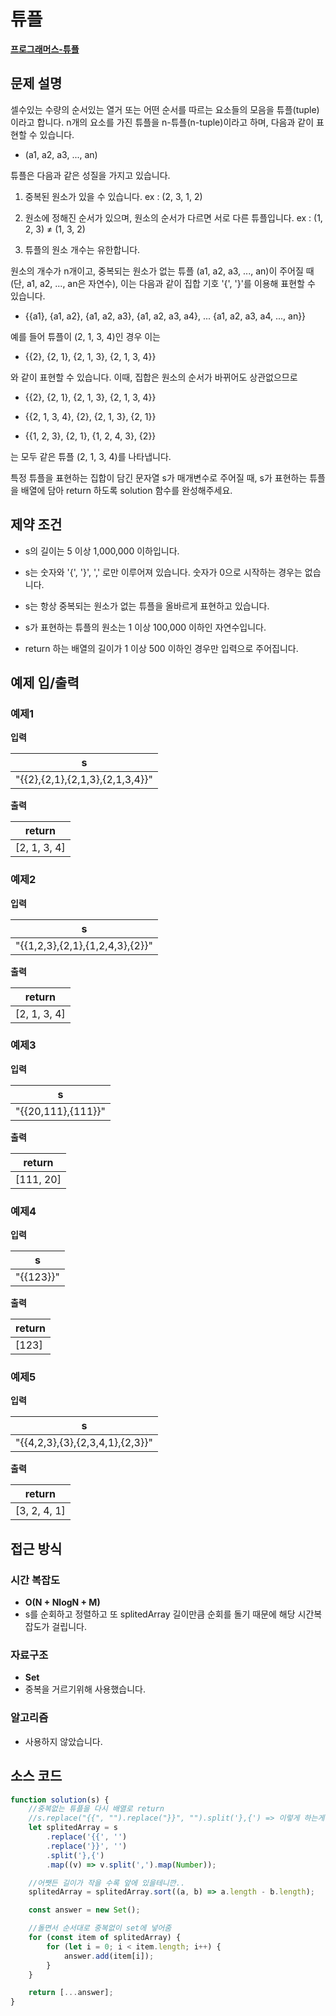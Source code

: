 # 튜플

**[프로그래머스-튜플](https://school.programmers.co.kr/learn/courses/30/lessons/64065)**

## 문제 설명

셀수있는 수량의 순서있는 열거 또는 어떤 순서를 따르는 요소들의 모음을 튜플(tuple)이라고 합니다. n개의 요소를 가진 튜플을 n-튜플(n-tuple)이라고 하며, 다음과 같이 표현할 수 있습니다.

-   (a1, a2, a3, ..., an)

튜플은 다음과 같은 성질을 가지고 있습니다.

1. 중복된 원소가 있을 수 있습니다. ex : (2, 3, 1, 2)

2. 원소에 정해진 순서가 있으며, 원소의 순서가 다르면 서로 다른 튜플입니다. ex : (1, 2, 3) ≠ (1, 3, 2)

3. 튜플의 원소 개수는 유한합니다.

원소의 개수가 n개이고, 중복되는 원소가 없는 튜플 (a1, a2, a3, ..., an)이 주어질 때(단, a1, a2, ..., an은 자연수), 이는 다음과 같이 집합 기호 '{', '}'를 이용해 표현할 수 있습니다.

-   {{a1}, {a1, a2}, {a1, a2, a3}, {a1, a2, a3, a4}, ... {a1, a2, a3, a4, ..., an}}

예를 들어 튜플이 (2, 1, 3, 4)인 경우 이는

-   {{2}, {2, 1}, {2, 1, 3}, {2, 1, 3, 4}}

와 같이 표현할 수 있습니다. 이때, 집합은 원소의 순서가 바뀌어도 상관없으므로

-   {{2}, {2, 1}, {2, 1, 3}, {2, 1, 3, 4}}

-   {{2, 1, 3, 4}, {2}, {2, 1, 3}, {2, 1}}

-   {{1, 2, 3}, {2, 1}, {1, 2, 4, 3}, {2}}

는 모두 같은 튜플 (2, 1, 3, 4)를 나타냅니다.

특정 튜플을 표현하는 집합이 담긴 문자열 s가 매개변수로 주어질 때, s가 표현하는 튜플을 배열에 담아 return 하도록 solution 함수를 완성해주세요.

## 제약 조건

-   s의 길이는 5 이상 1,000,000 이하입니다.

-   s는 숫자와 '{', '}', ',' 로만 이루어져 있습니다.
    숫자가 0으로 시작하는 경우는 없습니다.

-   s는 항상 중복되는 원소가 없는 튜플을 올바르게 표현하고 있습니다.

-   s가 표현하는 튜플의 원소는 1 이상 100,000 이하인 자연수입니다.

-   return 하는 배열의 길이가 1 이상 500 이하인 경우만 입력으로 주어집니다.

## 예제 입/출력

### 예제1

**입력**

| s                               |
| ------------------------------- |
| "{{2},{2,1},{2,1,3},{2,1,3,4}}" |

**출력**

| return       |
| ------------ |
| [2, 1, 3, 4] |

### 예제2

**입력**

| s                               |
| ------------------------------- |
| "{{1,2,3},{2,1},{1,2,4,3},{2}}" |

**출력**

| return       |
| ------------ |
| [2, 1, 3, 4] |

### 예제3

**입력**

| s                  |
| ------------------ |
| "{{20,111},{111}}" |

**출력**

| return    |
| --------- |
| [111, 20] |

### 예제4

**입력**

| s         |
| --------- |
| "{{123}}" |

**출력**

| return |
| ------ |
| [123]  |

### 예제5

**입력**

| s                               |
| ------------------------------- |
| "{{4,2,3},{3},{2,3,4,1},{2,3}}" |

**출력**

| return       |
| ------------ |
| [3, 2, 4, 1] |

## 접근 방식

### 시간 복잡도

-   **O(N + NlogN + M)**
-   s를 순회하고 정렬하고 또 splitedArray 길이만큼 순회를 돌기 때문에 해당 시간복잡도가 걸립니다.

### 자료구조

-   **Set**
-   중복을 거르기위해 사용했습니다.

### 알고리즘

-   사용하지 않았습니다.

## 소스 코드

```js
function solution(s) {
    //중복없는 튜플을 다시 배열로 return
    //s.replace("{{", "").replace("}}", "").split('},{') => 이렇게 하는게 point..
    let splitedArray = s
        .replace('{{', '')
        .replace('}}', '')
        .split('},{')
        .map((v) => v.split(',').map(Number));

    //어쨋든 길이가 작을 수록 앞에 있을테니깐..
    splitedArray = splitedArray.sort((a, b) => a.length - b.length);

    const answer = new Set();

    //돌면서 순서대로 중복없이 set에 넣어줌
    for (const item of splitedArray) {
        for (let i = 0; i < item.length; i++) {
            answer.add(item[i]);
        }
    }

    return [...answer];
}
```
